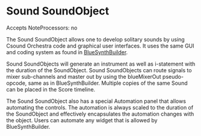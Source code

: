 # Sound SoundObject

Accepts NoteProcessors: no

The Sound SoundObject allows one to develop solitary sounds by using
Csound Orchestra code and graphical user interfaces. It uses the same
GUI and coding system as found in [BlueSynthBuilder](#blueSynthBuilder).

Sound SoundObjects will generate an instrument as well as i-statement
with the duration of the SoundObject. Sound SoundObjects can route
signals to mixer sub-channels and master out by using the blueMixerOut
pseudo-opcode, same as in BlueSynthBuilder. Multiple copies of the same
Sound can be placed in the Score timeline.

The Sound SoundObject also has a special Automation panel that allows
automating the controls. The automation is always scaled to the duration
of the SoundObject and effectively encapsulates the automation changes
with the object. Users can automate any widget that is allowed by
BlueSynthBuilder.
